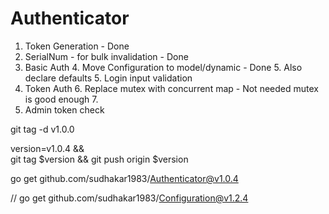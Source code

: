 # Authenticator

1. Token Generation  - Done
2. SerialNum - for bulk invalidation - Done
3. Basic Auth
   4. Move Configuration to model/dynamic - Done
      5. Also declare defaults
   5. Login input validation
5. Token Auth
   6. Replace mutex with concurrent map - Not needed mutex is good enough
   7. 
8. Admin token check




git tag -d v1.0.0

version=v1.0.4 && \
git tag $version && git push origin $version  



go get github.com/sudhakar1983/Authenticator@v1.0.4

// go get github.com/sudhakar1983/Configuration@v1.2.4
